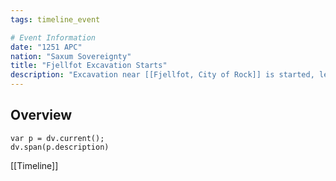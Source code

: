 ```yaml
---
tags: timeline_event

# Event Information
date: "1251 APC"
nation: "Saxum Sovereignty"
title: "Fjellfot Excavation Starts"
description: "Excavation near [[Fjellfot, City of Rock]] is started, leading to the construction of [[Fjellfot, City of Rock#Fjellgruve|Fjellgruve]]"
---
```

## Overview
```dataviewjs
var p = dv.current();
dv.span(p.description)
```

[[Timeline]]
